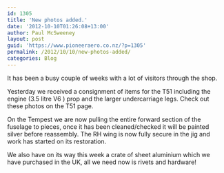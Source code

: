 ```yaml
---
id: 1305
title: 'New photos added.'
date: '2012-10-10T01:26:08+13:00'
author: Paul McSweeney
layout: post
guid: 'https://www.pioneeraero.co.nz/?p=1305'
permalink: /2012/10/10/new-photos-added/
categories: Blog
---
```


It has been a busy couple of weeks with a lot of visitors through the shop.

Yesterday we received a consignment of items for the T51 including the engine (3.5 litre V6 ) prop and the larger undercarriage legs. Check out these photos on the T51 page.

On the Tempest we are now pulling the entire forward section of the fuselage to pieces, once it has been cleaned/checked it will be painted silver before reassembly. The RH wing is now fully secure in the jig and work has started on its restoration.

We also have on its way this week a crate of sheet aluminium which we have purchased in the UK, all we need now is rivets and hardware!
